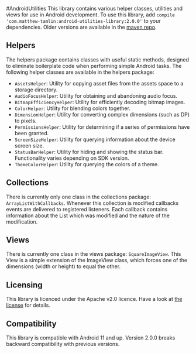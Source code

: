 #AndroidUtilities
This library contains various helper classes, utilities and views for use in Android development. To use this library, add `compile 'com.matthew-tamlin:android-utilities-library:2.0.0'` to your dependencies. Older versions are available in the [maven repo](https://bintray.com/matthewtamlin/maven/AndroidUtilities/view).

## Helpers
The helpers package contains classes with useful static methods, designed to eliminate boilerplate code when performing simple Android tasks. The following helper classes are available in the helpers package:
- `AssetsHelper`: Utility for copying asset files from the assets space to a storage directory.
- `AudioFocusHelper`: Utility for obtaining and abandoning audio focus.
- `BitmapEfficiencyHelper`: Utility for efficiently decoding bitmap images.
- `ColorHelper`: Utility for blending colors together.
- `DimensionHelper`: Utility for converting complex dimensions (such as DP) to pixels.
- `PermissionsHelper`: Utility for determining if a series of permissions have been granted. 
- `ScreenSizeHelper`: Utility for querying information about the device screen size.
- `StatusBarHelper`: Utility for hiding and showing the status bar. Functionality varies depending on SDK version.
- `ThemeColorHelper`: Utility for querying the colors of a theme.

## Collections
There is currently only one class in the collections package: `ArrayListWithCallbacks`. Whenever this collection is modified callbacks events are delivered to registered listeners. Each callback contains information about the List which was modified and the nature of the modification.

## Views
There is currently one class in the views package: `SquareImageView`. This View is a simple extension of the ImageView class, which forces one of the dimensions (width or height) to equal the other.

## Licensing
This library is licenced under the Apache v2.0 licence. Have a look at [the license](LICENSE) for details.

## Compatibility
This library is compatible with Android 11 and up. Version 2.0.0 breaks backward compatibility with previous versions.
